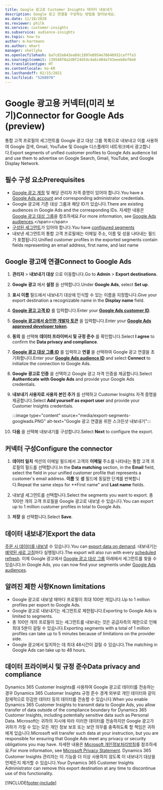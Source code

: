 ```yaml
---
title: Google 광고로 Customer Insights 데이터 내보내기
description: Google 광고 연결을 구성하는 방법을 알아보세요.
ms.date: 11/18/2020
ms.reviewer: philk
ms.service: customer-insights
ms.subservice: audience-insights
ms.topic: how-to
author: m-hartmann
ms.author: mhart
manager: shellyha
ms.openlocfilehash: ba7c82e643ea0dc1897e0954e78646932cafffa3
ms.sourcegitcommit: 139548f8a2d0f24d54c4a6c404a743eeeb8ef8e0
ms.translationtype: HT
ms.contentlocale: ko-KR
ms.lasthandoff: 02/15/2021
ms.locfileid: "5268970"
---
```

# <a name="connector-for-google-ads-preview"></a><span data-ttu-id="5ca3c-103">Google 광고용 커넥터(미리 보기)</span><span class="sxs-lookup"><span data-stu-id="5ca3c-103">Connector for Google Ads (preview)</span></span>

<span data-ttu-id="5ca3c-104">통합 고객 프로필의 세그먼트를 Google 광고 대상 그룹 목록으로 내보내고 이를 사용하여 Google 검색, Gmail, YouTube 및 Google 디스플레이 네트워크에서 광고합니다.</span><span class="sxs-lookup"><span data-stu-id="5ca3c-104">Export segments of unified customer profiles to Google Ads audience list and use them to advertise on Google Search, Gmail, YouTube, and Google Display Network.</span></span> 

## <a name="prerequisites"></a><span data-ttu-id="5ca3c-105">필수 구성 요소</span><span class="sxs-lookup"><span data-stu-id="5ca3c-105">Prerequisites</span></span>

-   <span data-ttu-id="5ca3c-106">[Google 광고 계정](https://ads.google.com/) 및 해당 관리자 자격 증명이 있어야 합니다.</span><span class="sxs-lookup"><span data-stu-id="5ca3c-106">You have a [Google Ads account](https://ads.google.com/) and corresponding administrator credentials.</span></span>
-   <span data-ttu-id="5ca3c-107">Google 광고에 기존 대상 그룹과 해당 ID가 있습니다.</span><span class="sxs-lookup"><span data-stu-id="5ca3c-107">There are existing audiences in Google Ads and the corresponding IDs.</span></span> <span data-ttu-id="5ca3c-108">자세한 내용은 [Google 광고 대상 그룹](https://support.google.com/google-ads/answer/7558048?hl=en#:~:text=Audience%20lists%20is%20a%20section,Display%20Network%20through%20remarketing%20campaigns.)을 참조하세요.</span><span class="sxs-lookup"><span data-stu-id="5ca3c-108">For more information, see [Google Ads audiences](https://support.google.com/google-ads/answer/7558048?hl=en#:~:text=Audience%20lists%20is%20a%20section,Display%20Network%20through%20remarketing%20campaigns.).</span></span>
-   <span data-ttu-id="5ca3c-109">[구성된 세그먼트](segments.md)가 있어야 합니다.</span><span class="sxs-lookup"><span data-stu-id="5ca3c-109">You have [configured segments](segments.md)</span></span>
-   <span data-ttu-id="5ca3c-110">내보낸 세그먼트의 통합 고객 프로필에는 이메일 주소, 이름 및 성을 나타내는 필드가 포함됩니다.</span><span class="sxs-lookup"><span data-stu-id="5ca3c-110">Unified customer profiles in the exported segments contain fields representing an email address, first name, and last name</span></span>

## <a name="connect-to-google-ads"></a><span data-ttu-id="5ca3c-111">Google 광고에 연결</span><span class="sxs-lookup"><span data-stu-id="5ca3c-111">Connect to Google Ads</span></span>

1. <span data-ttu-id="5ca3c-112">**관리자** > **내보내기 대상** 으로 이동합니다.</span><span class="sxs-lookup"><span data-stu-id="5ca3c-112">Go to **Admin** > **Export destinations**.</span></span>

1. <span data-ttu-id="5ca3c-113">**Google 광고** 에서 **설정** 을 선택합니다.</span><span class="sxs-lookup"><span data-stu-id="5ca3c-113">Under **Google Ads**, select **Set up**.</span></span>

1. <span data-ttu-id="5ca3c-114">**표시 이름** 필드에서 내보내기 대상에 인식할 수 있는 이름을 지정합니다.</span><span class="sxs-lookup"><span data-stu-id="5ca3c-114">Give your export destination a recognizable name in the **Display name** field.</span></span>

1. <span data-ttu-id="5ca3c-115">**[Google 광고 고객 ID](https://support.google.com/google-ads/answer/1704344)** 를 입력합니다.</span><span class="sxs-lookup"><span data-stu-id="5ca3c-115">Enter your **[Google Ads customer ID](https://support.google.com/google-ads/answer/1704344)**.</span></span>

1. <span data-ttu-id="5ca3c-116">**[Google 광고에서 승인한 개발자 토큰](https://developers.google.com/google-ads/api/docs/first-call/dev-token)** 을 입력합니다.</span><span class="sxs-lookup"><span data-stu-id="5ca3c-116">Enter your **[Google Ads approved developer token](https://developers.google.com/google-ads/api/docs/first-call/dev-token)**.</span></span>

1. <span data-ttu-id="5ca3c-117">**동의** 를 선택해 **데이터 프라이버시 및 규정 준수** 를 확인합니다.</span><span class="sxs-lookup"><span data-stu-id="5ca3c-117">Select **I agree** to confirm the **Data privacy and compliance**.</span></span>

1. <span data-ttu-id="5ca3c-118">**[Google 광고 대상 그룹 ID](https://support.google.com/google-ads/answer/7558048?hl=en#:~:text=Audience%20lists%20is%20a%20section,Display%20Network%20through%20remarketing%20campaigns.)** 를 입력하고 **연결** 을 선택하여 Google 광고 연결을 초기화합니다.</span><span class="sxs-lookup"><span data-stu-id="5ca3c-118">Enter your **[Google Ads audience ID](https://support.google.com/google-ads/answer/7558048?hl=en#:~:text=Audience%20lists%20is%20a%20section,Display%20Network%20through%20remarketing%20campaigns.)** and select **Connect** to initialize the connection to Google Ads.</span></span>

1. <span data-ttu-id="5ca3c-119">**Google 광고로 인증** 을 선택하고 Google 광고 자격 인증을 제공합니다.</span><span class="sxs-lookup"><span data-stu-id="5ca3c-119">Select **Authenticate with Google Ads** and provide your Google Ads credentials.</span></span>

1. <span data-ttu-id="5ca3c-120">**내보내기 사용자로 사용자 본인 추가** 를 선택하고 Customer Insights 자격 증명을 제공합니다.</span><span class="sxs-lookup"><span data-stu-id="5ca3c-120">Select **Add yourself as export user** and provide your Customer Insights credentials.</span></span>

   :::image type="content" source="media/export-segments-googleads.PNG" alt-text="Google 광고 연결을 위한 스크린샷 내보내기":::

1. <span data-ttu-id="5ca3c-122">**다음** 을 선택해 내보내기를 구성합니다.</span><span class="sxs-lookup"><span data-stu-id="5ca3c-122">Select **Next** to configure the export.</span></span>

## <a name="configure-the-connector"></a><span data-ttu-id="5ca3c-123">커넥터 구성</span><span class="sxs-lookup"><span data-stu-id="5ca3c-123">Configure the connector</span></span>

1. <span data-ttu-id="5ca3c-124">**데이터 일치** 섹션의 이메일 필드에서 고객의 **이메일** 주소를 나타내는 통합 고객 프로필의 필드를 선택합니다.</span><span class="sxs-lookup"><span data-stu-id="5ca3c-124">In the **Data matching** section, in the **Email** field, select the field in your unified customer profile that represents a customer's email address.</span></span> <span data-ttu-id="5ca3c-125">**이름** 및 **성** 필드에 동일한 단계를 반복합니다.</span><span class="sxs-lookup"><span data-stu-id="5ca3c-125">Repeat the same steps for \*\*First name" and **Last name** fields.</span></span>

1. <span data-ttu-id="5ca3c-126">내보낼 세그먼트를 선택합니다.</span><span class="sxs-lookup"><span data-stu-id="5ca3c-126">Select the segments you want to export.</span></span> <span data-ttu-id="5ca3c-127">총 100만 개의 고객 프로필을 Google 광고로 내보낼 수 있습니다.</span><span class="sxs-lookup"><span data-stu-id="5ca3c-127">You can export up to 1 million customer profiles in total to Google Ads.</span></span>

1. <span data-ttu-id="5ca3c-128">**저장** 을 선택합니다.</span><span class="sxs-lookup"><span data-stu-id="5ca3c-128">Select **Save**.</span></span>

## <a name="export-the-data"></a><span data-ttu-id="5ca3c-129">데이터 내보내기</span><span class="sxs-lookup"><span data-stu-id="5ca3c-129">Export the data</span></span>

<span data-ttu-id="5ca3c-130">[주문 시 데이터를 내보낼](export-destinations.md) 수 있습니다.</span><span class="sxs-lookup"><span data-stu-id="5ca3c-130">You can [export data on demand](export-destinations.md).</span></span> <span data-ttu-id="5ca3c-131">내보내기는 [예약된 새로 고침](system.md#schedule-tab)마다 실행됩니다.</span><span class="sxs-lookup"><span data-stu-id="5ca3c-131">The export will also run with every [scheduled refresh](system.md#schedule-tab).</span></span> <span data-ttu-id="5ca3c-132">이제 Google 광고에서 [Google 광고 대상 그룹](https://support.google.com/google-ads/answer/7558048?hl=en/) 아래에서 세그먼트를 찾을 수 있습니다.</span><span class="sxs-lookup"><span data-stu-id="5ca3c-132">In Google Ads, you can now find your segments under [Google Ads audiences](https://support.google.com/google-ads/answer/7558048?hl=en/).</span></span>

## <a name="known-limitations"></a><span data-ttu-id="5ca3c-133">알려진 제한 사항</span><span class="sxs-lookup"><span data-stu-id="5ca3c-133">Known limitations</span></span>

- <span data-ttu-id="5ca3c-134">Google 광고로 내보낼 때마다 프로필이 최대 100만 개입니다.</span><span class="sxs-lookup"><span data-stu-id="5ca3c-134">Up to 1 million profiles per export to Google Ads.</span></span>
- <span data-ttu-id="5ca3c-135">Google 광고로 내보내기는 세그먼트로 제한됩니다.</span><span class="sxs-lookup"><span data-stu-id="5ca3c-135">Exporting to Google Ads is limited to segments.</span></span>
- <span data-ttu-id="5ca3c-136">총 100만 개의 프로필이 있는 세그먼트를 내보내는 것은 공급자측의 제한으로 인해 최대 5분이 걸릴 수 있습니다.</span><span class="sxs-lookup"><span data-stu-id="5ca3c-136">Exporting segments with a total of 1 million profiles can take up to 5 minutes because of limitations on the provider side.</span></span> 
- <span data-ttu-id="5ca3c-137">Google 광고에서 일치하는 데 최대 48시간이 걸릴 수 있습니다.</span><span class="sxs-lookup"><span data-stu-id="5ca3c-137">The matching in Google Ads can take up to 48 hours.</span></span>

## <a name="data-privacy-and-compliance"></a><span data-ttu-id="5ca3c-138">데이터 프라이버시 및 규정 준수</span><span class="sxs-lookup"><span data-stu-id="5ca3c-138">Data privacy and compliance</span></span>

<span data-ttu-id="5ca3c-139">Dynamics 365 Customer Insights를 사용하여 Google 광고로 데이터를 전송하는 경우 Dynamics 365 Customer Insights 규정 준수 경계 외부로 개인 데이터와 같이 잠재적으로 민감한 데이터 등의 데이터를 전송할 수 있습니다.</span><span class="sxs-lookup"><span data-stu-id="5ca3c-139">When you enable Dynamics 365 Customer Insights to transmit data to Google Ads, you allow transfer of data outside of the compliance boundary for Dynamics 365 Customer Insights, including potentially sensitive data such as Personal Data.</span></span> <span data-ttu-id="5ca3c-140">Microsoft는 귀하의 지시에 따라 이러한 데이터를 전송하지만 Google 광고가 귀하가 가질 수 있는 모든 개인 정보 보호 또는 보안 의무를 충족하도록 할 책임은 귀하에게 있습니다.</span><span class="sxs-lookup"><span data-stu-id="5ca3c-140">Microsoft will transfer such data at your instruction, but you are responsible for ensuring that Google Ads meet any privacy or security obligations you may have.</span></span> <span data-ttu-id="5ca3c-141">자세한 내용은 [Microsoft 개인정보처리방침](https://go.microsoft.com/fwlink/?linkid=396732)를 참조하세요.</span><span class="sxs-lookup"><span data-stu-id="5ca3c-141">For more information, see [Microsoft Privacy Statement](https://go.microsoft.com/fwlink/?linkid=396732).</span></span>
<span data-ttu-id="5ca3c-142">Dynamics 365 Customer Insights 관리자는 이 기능을 더 이상 사용하지 않도록 이 내보내기 대상을 언제든지 제거할 수 있습니다.</span><span class="sxs-lookup"><span data-stu-id="5ca3c-142">Your Dynamics 365 Customer Insights Administrator can remove this export destination at any time to discontinue use of this functionality.</span></span>


[!INCLUDE[footer-include](../includes/footer-banner.md)]